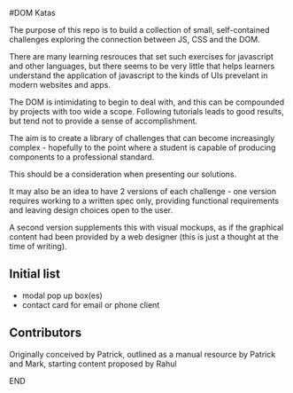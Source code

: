 #DOM Katas

The purpose of this repo is to build a collection of small, self-contained challenges exploring the connection between JS, CSS and the DOM. 

There are many learning resrouces that set such exercises for javascript and other languages, but there seems to be very little that helps learners understand the application of javascript to the kinds of UIs prevelant in modern websites and apps.

The DOM is intimidating to begin to deal with, and this can be compounded by projects with too wide a scope. Following tutorials leads to good results, but tend not to provide a sense of accomplishment.

The aim is to create a library of challenges that can become increasingly complex - hopefully to the point where a student is capable of producing components to a professional standard. 

This should be a consideration when presenting our solutions. 

It may also be an idea to have 2 versions of each challenge - one version requires working to a written spec only, providing functional requirements and leaving design choices open to the user.

A second version supplements this with visual mockups, as if the graphical content had been provided by a web designer (this is just a thought at the time of writing).

## Initial list

- modal pop up box(es)
- contact card for email or phone client


## Contributors
Originally conceived by Patrick, outlined as a manual resource by Patrick and Mark, starting content proposed by Rahul

END
